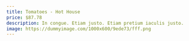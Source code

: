 ```yaml
---
title: Tomatoes - Hot House
price: $87.78
description: In congue. Etiam justo. Etiam pretium iaculis justo.
image: https://dummyimage.com/1000x600/9ede73/fff.png
---
```

